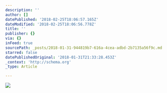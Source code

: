 ```yaml
---
description: ''
author: []
datePublished: '2018-02-25T18:06:57.165Z'
dateModified: '2018-02-25T18:06:56.778Z'
title: ''
publisher: {}
via: {}
inFeed: true
sourcePath: _posts/2018-01-31-944819b7-616a-4cea-adbd-2b7135a56f9c.md
starred: false
datePublishedOriginal: '2018-01-31T21:33:28.453Z'
_context: 'http://schema.org'
_type: Article

---
```

![](https://the-grid-user-content.s3-us-west-2.amazonaws.com/3485ee5c-34b5-4216-9932-32f4fedfa634.jpg)